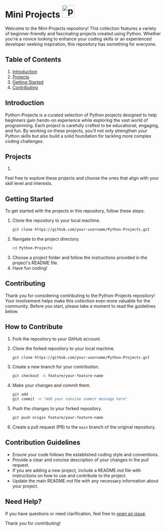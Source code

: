 # Mini Projects <img src="https://cdn3.emoji.gg/emojis/1887_python.png" width="40px" height="40px" alt="python">

Welcome to the Mini-Projects repository! This collection features a variety of beginner-friendly and fascinating projects created using Python. Whether you're a novice looking to enhance your coding skills or an experienced developer seeking inspiration, this repository has something for everyone.

## Table of Contents

1. [Introduction](#introduction)
2. [Projects](#projects)
3. [Getting Started](#getting-started)
4. [Contributing](#contributing)

## Introduction

Python-Projects is a curated selection of Python projects designed to help beginners gain hands-on experience while exploring the vast world of programming. Each project is carefully crafted to be educational, engaging, and fun. By working on these projects, you'll not only strengthen your Python skills but also build a solid foundation for tackling more complex coding challenges.

## Projects

1. 

Feel free to explore these projects and choose the ones that align with your skill level and interests.

## Getting Started

To get started with the projects in this repository, follow these steps:

1. Clone the repository to your local machine.
   ```bash
   git clone https://github.com/your-username/Python-Projects.git
2. Navigate to the project directory.
   ```bash
   cd Python-Projects
3. Choose a project folder and follow the instructions provided in the project's README file.
4. Have fun coding!

## Contributing

Thank you for considering contributing to the Python-Projects repository! Your involvement helps make this collection even more valuable for the community. Before you start, please take a moment to read the guidelines below.

## How to Contribute

1. Fork the repository to your GitHub account.

2. Clone the forked repository to your local machine.

    ```bash
    git clone https://github.com/your-username/Python-Projects.git
    ```

3. Create a new branch for your contribution.

    ```bash
    git checkout -b feature/your-feature-name
    ```

4. Make your changes and commit them.

    ```bash
    git add .
    git commit -m "Add your concise commit message here"
    ```

5. Push the changes to your forked repository.

    ```bash
    git push origin feature/your-feature-name
    ```

6. Create a pull request (PR) to the `main` branch of the original repository.

## Contribution Guidelines

- Ensure your code follows the established coding style and conventions.
- Provide a clear and concise description of your changes in the pull request.
- If you are adding a new project, include a README.md file with instructions on how to use and contribute to the project.
- Update the main README.md file with any necessary information about your project.

## Need Help?

If you have questions or need clarification, feel free to [open an issue](https://github.com/your-username/Python-Projects/issues).

Thank you for contributing!
